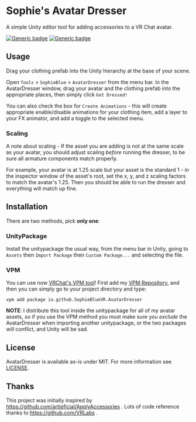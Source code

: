 Sophie's Avatar Dresser
=======================

A simple Unity editor tool for adding accessories to a VR Chat avatar.

[![Generic badge](https://img.shields.io/badge/Unity-2019.4.31f1-informational.svg)](https://unity3d.com/unity/whats-new/2019.4.31)
[![Generic badge](https://img.shields.io/badge/SDK-AvatarSDK3-informational.svg)](https://vrchat.com/home/download)

## Usage

Drag your clothing prefab into the Unity hierarchy at the base of your scene.

Open `Tools` > `SophieBlue` > `AvatarDresser` from the menu bar.  In the
AvatarDresser window, drag your avatar and the clothing prefab into the
appropriate places, then simply click `Get Dressed!`

You can also check the box for `Create Animations` - this will create
appropriate enable/disable animations for your clothing item, add a layer to
your FX animator, and add a toggle to the selected menu.

### Scaling

A note about scaling - If the asset you are adding is not at the same scale as
your avatar, you should adjust scaling *before* running the dresser, to be sure
all armature components match properly.

For example, your avatar is at 1.25 scale but your asset is the standard 1 - in
the inspector window of the asset's root, set the x, y, and z scaling factors to
match the avatar's 1.25.  Then you should be able to run the dresser and
everything will match up fine.

## Installation

There are two methods, pick **only one**:

### UnityPackage

Install the unitypackage the usual way, from the menu bar in Unity, going
to `Assets` then `Import Package` then `Custom Package...` and selecting the
file.

### VPM

You can use now [VRChat's VPM tool](https://vcc.docs.vrchat.com/vpm/cli/)!
First add my [VPM Repository](https://github.com/SophieBlueVR/vpm-repos), and
then you can simply go to your project directory and type:

```
vpm add package io.github.SophieBlueVR.AvatarDresser
```

**NOTE**: I distribute this tool inside the unitypackage for all of my avatar
assets, so if you use the VPM method you must make sure you *exclude* the
AvatarDresser when importing another unitypackage, or the two packages will
conflict, and Unity will be sad.

## License

AvatarDresser is available as-is under MIT. For more information see
[LICENSE](/LICENSE.txt).

## Thanks

This project was initially inspired by https://github.com/artieficial/ApplyAccessories .
Lots of code reference thanks to https://github.com/VRLabs .
